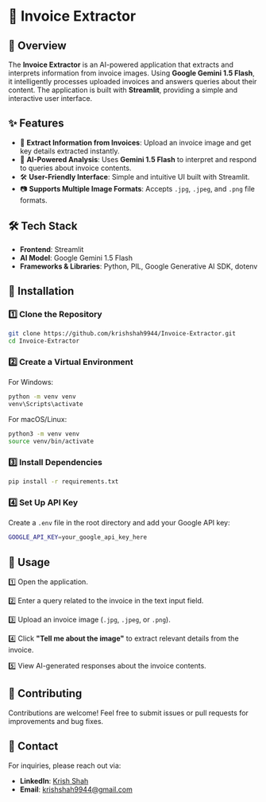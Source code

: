 # 🧾 Invoice Extractor

## 🚀 Overview
The **Invoice Extractor** is an AI-powered application that extracts and interprets information from invoice images. Using **Google Gemini 1.5 Flash**, it intelligently processes uploaded invoices and answers queries about their content. The application is built with **Streamlit**, providing a simple and interactive user interface.

## ✨ Features

- 📄 **Extract Information from Invoices**: Upload an invoice image and get key details extracted instantly.
- 🤖 **AI-Powered Analysis**: Uses **Gemini 1.5 Flash** to interpret and respond to queries about invoice contents.
- 🛠 **User-Friendly Interface**: Simple and intuitive UI built with Streamlit.
- 📷 **Supports Multiple Image Formats**: Accepts `.jpg`, `.jpeg`, and `.png` file formats.

## 🛠 Tech Stack

- **Frontend**: Streamlit
- **AI Model**: Google Gemini 1.5 Flash
- **Frameworks & Libraries**: Python, PIL, Google Generative AI SDK, dotenv

## 🔧 Installation

### 1️⃣ Clone the Repository
```bash
git clone https://github.com/krishshah9944/Invoice-Extractor.git
cd Invoice-Extractor
```

### 2️⃣ Create a Virtual Environment

For Windows:
```bash
python -m venv venv
venv\Scripts\activate
```
For macOS/Linux:
```bash
python3 -m venv venv
source venv/bin/activate
```

### 3️⃣ Install Dependencies
```bash
pip install -r requirements.txt
```

### 4️⃣ Set Up API Key
Create a `.env` file in the root directory and add your Google API key:
```bash
GOOGLE_API_KEY=your_google_api_key_here
```

## 📌 Usage

1️⃣ Open the application.

2️⃣ Enter a query related to the invoice in the text input field.

3️⃣ Upload an invoice image (`.jpg`, `.jpeg`, or `.png`).

4️⃣ Click **"Tell me about the image"** to extract relevant details from the invoice.

5️⃣ View AI-generated responses about the invoice contents.

## 🤝 Contributing
Contributions are welcome! Feel free to submit issues or pull requests for improvements and bug fixes.

## 📧 Contact
For inquiries, please reach out via:
- **LinkedIn**: [Krish Shah](https://www.linkedin.com/in/krishshah9944/)
- **Email**: [krishshah9944@gmail.com](mailto:krishshah9944@gmail.com)

